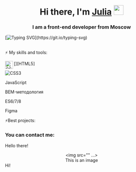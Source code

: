 <h1 align="center">Hi there, I'm <a href="https://daniilshat.ru/" target="_blank">Julia</a> 
<img src="https://github.com/blackcater/blackcater/raw/main/images/Hi.gif" height="32"/></h1>
<h3 align="center">I am a front-end developer from Moscow</h3>


[![Typing SVG](https://readme-typing-svg.herokuapp.com?color=%2336BCF7&lines=⚡+My+skills+and+tools:)](https://git.io/typing-svg)

<br />
 ⚡ My skills and tools:
 
 [<img align='left' alt='CSS' width='26px' scr='https://raw.githubusercontent.com/github/explore/80688e429a7d4ef2fca1e82350fe8e3517d3494d/topics/html/html.png' />][HTML5]
 
 ![CSS3]('https://raw.githubusercontent.com/github/explore/80688e429a7d4ef2fca1e82350fe8e3517d3494d/topics/css/css.png') 
 
 JavaScript
 
 BEM-методология 
 
 ES6/7/8 
 
 Figma 
 
⚡Best projects:

### You can contact me:


Hello there!
      <center><img src="" ...></center>
      <center>This is an image</center>
Hi!


<!--
**JuliaMISH/Juliamish** is a ✨ _special_ ✨ repository because its `README.md` (this file) appears on your GitHub profile.


[][mail.ru]
[][telegrams]

[mail.ru]:juliamish@mail.ru
[telegrams]:@Mishunia
